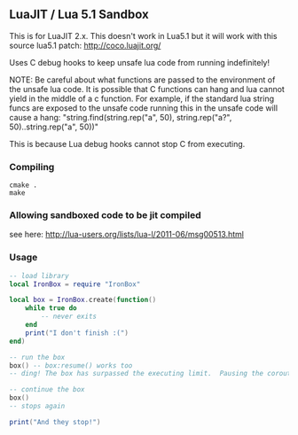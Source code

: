 ##  LuaJIT / Lua 5.1 Sandbox
This is for LuaJIT 2.x.  This doesn't work in Lua5.1 but it will work with this source lua5.1 patch: http://coco.luajit.org/

Uses C debug hooks to keep unsafe lua code from running indefinitely!

NOTE: Be careful about what functions are passed to the environment of the unsafe lua code.  It is possible that C functions can hang and lua cannot yield in the middle of a c function.  For example, if the standard lua string funcs are exposed to the unsafe code running this in the unsafe code will cause a hang: "string.find(string.rep("a", 50), string.rep("a?", 50)..string.rep("a", 50))"

This is because Lua debug hooks cannot stop C from executing.

### Compiling
```
cmake .
make
```

### Allowing sandboxed code to be jit compiled
see here: http://lua-users.org/lists/lua-l/2011-06/msg00513.html

### Usage 
```lua
-- load library
local IronBox = require "IronBox"

local box = IronBox.create(function() 
	while true do 
		-- never exits
	end 
	print("I don't finish :(")
end)

-- run the box
box() -- box:resume() works too
-- ding! The box has surpassed the executing limit.  Pausing the coroutine

-- continue the box
box()
-- stops again

print("And they stop!")
```

